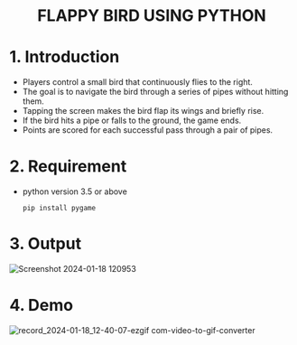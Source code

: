 <h1 align="center">FLAPPY BIRD USING PYTHON</h1>

# 1. Introduction

- Players control a small bird that continuously flies to the right.
- The goal is to navigate the bird through a series of pipes without hitting them.
- Tapping the screen makes the bird flap its wings and briefly rise.
- If the bird hits a pipe or falls to the ground, the game ends.
- Points are scored for each successful pass through a pair of pipes.

# 2. Requirement
- python version 3.5 or above

   `pip install pygame `

# 3. Output
![Screenshot 2024-01-18 120953](https://github.com/saiteja-4444/flappy_bird/assets/140083199/4ca4ad5b-35b5-4225-938c-33926cb82803)



# 4. Demo

![record_2024-01-18_12-40-07-ezgif com-video-to-gif-converter](https://github.com/saiteja-4444/flappy_bird/assets/140083199/c48fa2fa-a8f2-4914-bd35-f6804e07e966)

